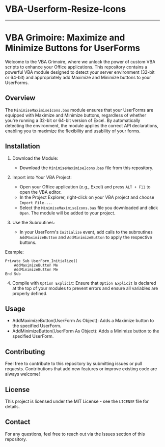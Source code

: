 # VBA-Userform-Resize-Icons
---

# VBA Grimoire: Maximize and Minimize Buttons for UserForms

Welcome to the VBA Grimoire, where we unlock the power of custom VBA scripts to enhance your Office applications. This repository contains a powerful VBA module designed to detect your server environment (32-bit or 64-bit) and appropriately add Maximize and Minimize buttons to your UserForms.

## Overview

The `MinimiseMaximiseIcons.bas` module ensures that your UserForms are equipped with Maximize and Minimize buttons, regardless of whether you're running a 32-bit or 64-bit version of Excel. By automatically detecting the environment, the module applies the correct API declarations, enabling you to maximize the flexibility and usability of your forms.

## Installation

1. Download the Module:
   - Download the `MinimiseMaximiseIcons.bas` file from this repository.

2. Import into Your VBA Project:
   - Open your Office application (e.g., Excel) and press `ALT + F11` to open the VBA editor.
   - In the Project Explorer, right-click on your VBA project and choose `Import File...`.
   - Select the `MinimiseMaximiseIcons.bas` file you downloaded and click `Open`. The module will be added to your project.

3. Use the Subroutines: 
   - In your UserForm's `Initialize` event, add calls to the subroutines `AddMaximizeButton` and `AddMinimizeButton` to apply the respective buttons.

Example:
```vba
Private Sub UserForm_Initialize()
    AddMaximizeButton Me
    AddMinimizeButton Me
End Sub
```

4. Compile with `Option Explicit`: Ensure that `Option Explicit` is declared at the top of your modules to prevent errors and ensure all variables are properly defined.

## Usage

- AddMaximizeButton(UserForm As Object): Adds a Maximize button to the specified UserForm.
- AddMinimizeButton(UserForm As Object): Adds a Minimize button to the specified UserForm.

## Contributing

Feel free to contribute to this repository by submitting issues or pull requests. Contributions that add new features or improve existing code are always welcome!

## License

This project is licensed under the MIT License - see the `LICENSE` file for details.

## Contact

For any questions, feel free to reach out via the Issues section of this repository.
